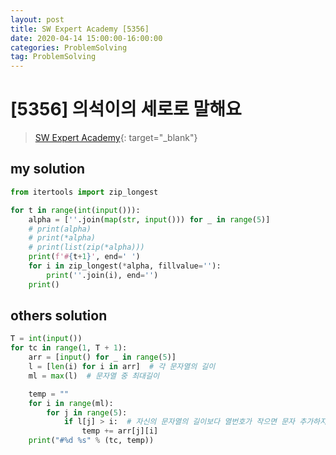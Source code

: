```yaml
---
layout: post
title: SW Expert Academy [5356]
date: 2020-04-14 15:00:00-16:00:00
categories: ProblemSolving
tag: ProblemSolving
---
```


# [5356] 의석이의 세로로 말해요
> [SW Expert Academy](https://swexpertacademy.com/main/main.do){: target="_blank"}

## my solution
```python
from itertools import zip_longest

for t in range(int(input())):
    alpha = [''.join(map(str, input())) for _ in range(5)]
    # print(alpha)
    # print(*alpha)
    # print(list(zip(*alpha)))
    print(f'#{t+1}', end=' ')
    for i in zip_longest(*alpha, fillvalue=''):
        print(''.join(i), end='')
    print()
```

## others solution
```python
T = int(input())
for tc in range(1, T + 1):
    arr = [input() for _ in range(5)]
    l = [len(i) for i in arr]  # 각 문자열의 길이
    ml = max(l)  # 문자열 중 최대길이

    temp = ""
    for i in range(ml):
        for j in range(5):
            if l[j] > i:  # 자신의 문자열의 길이보다 열번호가 작으면 문자 추가하지 않음
                temp += arr[j][i]
    print("#%d %s" % (tc, temp))
```
